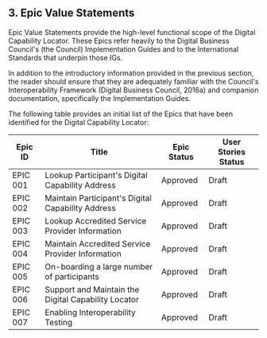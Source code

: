 ## 3.	Epic Value Statements
Epic Value Statements provide the high-level functional scope of the Digital Capability Locator.  These Epics refer heavily to the Digital Business Council's (the Council) Implementation Guides and to the International Standards that underpin those IGs.

In addition to the introductory information provided in the previous section, the reader should ensure that they are adequately familiar with the Council's Interoperability Framework (Digital Business Council, 2016a) and companion documentation, specifically the Implementation Guides.


The following table provides an initial list of the Epics that have been identified for the Digital Capability Locator:

Epic ID	| Title	| Epic Status	| User Stories Status
---|---|---|---
EPIC 001 | Lookup Participant's Digital Capability Address | Approved | Draft
EPIC 002 | Maintain Participant's Digital Capability Address | Approved	 | Draft
EPIC 003 | Lookup Accredited Service Provider Information | Approved | Draft
EPIC 004 | Maintain Accredited Service Provider Information | Approved | Draft
EPIC 005 | On-boarding a large number of participants | Approved | Draft
EPIC 006 | Support and Maintain the Digital Capability Locator | Approved | Draft
EPIC 007 | Enabling Interoperability Testing | Approved | Draft
